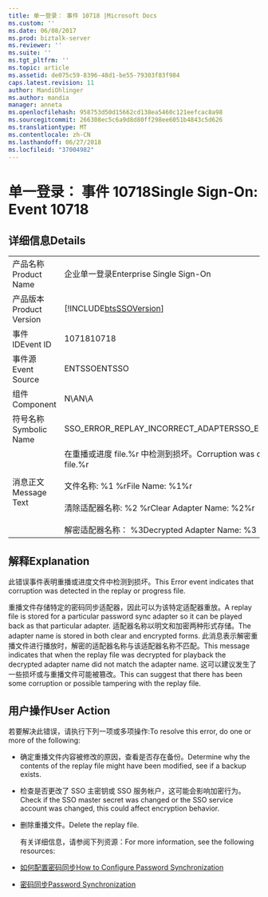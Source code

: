```yaml
---
title: 单一登录： 事件 10718 |Microsoft Docs
ms.custom: ''
ms.date: 06/08/2017
ms.prod: biztalk-server
ms.reviewer: ''
ms.suite: ''
ms.tgt_pltfrm: ''
ms.topic: article
ms.assetid: de075c59-8396-48d1-be55-79303f83f984
caps.latest.revision: 11
author: MandiOhlinger
ms.author: mandia
manager: anneta
ms.openlocfilehash: 958753d50d15662cd138ea5460c121eefcac8a98
ms.sourcegitcommit: 266308ec5c6a9d8d80ff298ee6051b4843c5d626
ms.translationtype: MT
ms.contentlocale: zh-CN
ms.lasthandoff: 06/27/2018
ms.locfileid: "37004982"
---
```

# <a name="single-sign-on-event-10718"></a><span data-ttu-id="78b14-102">单一登录： 事件 10718</span><span class="sxs-lookup"><span data-stu-id="78b14-102">Single Sign-On: Event 10718</span></span>
## <a name="details"></a><span data-ttu-id="78b14-103">详细信息</span><span class="sxs-lookup"><span data-stu-id="78b14-103">Details</span></span>  

|                 |                                                                                                                                                                   |
|-----------------|-------------------------------------------------------------------------------------------------------------------------------------------------------------------|
|  <span data-ttu-id="78b14-104">产品名称</span><span class="sxs-lookup"><span data-stu-id="78b14-104">Product Name</span></span>   |                                                                     <span data-ttu-id="78b14-105">企业单一登录</span><span class="sxs-lookup"><span data-stu-id="78b14-105">Enterprise Single Sign-On</span></span>                                                                     |
| <span data-ttu-id="78b14-106">产品版本</span><span class="sxs-lookup"><span data-stu-id="78b14-106">Product Version</span></span> |                                                    [!INCLUDE[btsSSOVersion](../includes/btsssoversion-md.md)]                                                     |
|    <span data-ttu-id="78b14-107">事件 ID</span><span class="sxs-lookup"><span data-stu-id="78b14-107">Event ID</span></span>     |                                                                               <span data-ttu-id="78b14-108">10718</span><span class="sxs-lookup"><span data-stu-id="78b14-108">10718</span></span>                                                                               |
|  <span data-ttu-id="78b14-109">事件源</span><span class="sxs-lookup"><span data-stu-id="78b14-109">Event Source</span></span>   |                                                                              <span data-ttu-id="78b14-110">ENTSSO</span><span class="sxs-lookup"><span data-stu-id="78b14-110">ENTSSO</span></span>                                                                               |
|    <span data-ttu-id="78b14-111">组件</span><span class="sxs-lookup"><span data-stu-id="78b14-111">Component</span></span>    |                                                                                <span data-ttu-id="78b14-112">N\A</span><span class="sxs-lookup"><span data-stu-id="78b14-112">N\A</span></span>                                                                                |
|  <span data-ttu-id="78b14-113">符号名称</span><span class="sxs-lookup"><span data-stu-id="78b14-113">Symbolic Name</span></span>  |                                                                <span data-ttu-id="78b14-114">SSO_ERROR_REPLAY_INCORRECT_ADAPTER</span><span class="sxs-lookup"><span data-stu-id="78b14-114">SSO_ERROR_REPLAY_INCORRECT_ADAPTER</span></span>                                                                 |
|  <span data-ttu-id="78b14-115">消息正文</span><span class="sxs-lookup"><span data-stu-id="78b14-115">Message Text</span></span>   | <span data-ttu-id="78b14-116">在重播或进度 file.%r 中检测到损坏。</span><span class="sxs-lookup"><span data-stu-id="78b14-116">Corruption was detected in the replay or progress file.%r</span></span><br /><br /> <span data-ttu-id="78b14-117">文件名称: %1 %r</span><span class="sxs-lookup"><span data-stu-id="78b14-117">File Name: %1%r</span></span><br /><br /> <span data-ttu-id="78b14-118">清除适配器名称: %2 %r</span><span class="sxs-lookup"><span data-stu-id="78b14-118">Clear Adapter Name: %2%r</span></span><br /><br /> <span data-ttu-id="78b14-119">解密适配器名称： %3</span><span class="sxs-lookup"><span data-stu-id="78b14-119">Decrypted Adapter Name: %3</span></span> |

## <a name="explanation"></a><span data-ttu-id="78b14-120">解释</span><span class="sxs-lookup"><span data-stu-id="78b14-120">Explanation</span></span>  
 <span data-ttu-id="78b14-121">此错误事件表明重播或进度文件中检测到损坏。</span><span class="sxs-lookup"><span data-stu-id="78b14-121">This Error event indicates that corruption was detected in the replay or progress file.</span></span>  

 <span data-ttu-id="78b14-122">重播文件存储特定的密码同步适配器，因此可以为该特定适配器重放。</span><span class="sxs-lookup"><span data-stu-id="78b14-122">A replay file is stored for a particular password sync adapter so it can be played back as that particular adapter.</span></span> <span data-ttu-id="78b14-123">适配器名称以明文和加密两种形式存储。</span><span class="sxs-lookup"><span data-stu-id="78b14-123">The adapter name is stored in both clear and encrypted forms.</span></span> <span data-ttu-id="78b14-124">此消息表示解密重播文件进行播放时，解密的适配器名称与该适配器名称不匹配。</span><span class="sxs-lookup"><span data-stu-id="78b14-124">This message indicates that when the replay file was decrypted for playback the decrypted adapter name did not match the adapter name.</span></span> <span data-ttu-id="78b14-125">这可以建议发生了一些损坏或与重播文件可能被篡改。</span><span class="sxs-lookup"><span data-stu-id="78b14-125">This can suggest that there has been some corruption or possible tampering with the replay file.</span></span>  

## <a name="user-action"></a><span data-ttu-id="78b14-126">用户操作</span><span class="sxs-lookup"><span data-stu-id="78b14-126">User Action</span></span>  
 <span data-ttu-id="78b14-127">若要解决此错误，请执行下列一项或多项操作:</span><span class="sxs-lookup"><span data-stu-id="78b14-127">To resolve this error, do one or more of the following:</span></span>  

- <span data-ttu-id="78b14-128">确定重播文件内容被修改的原因，查看是否存在备份。</span><span class="sxs-lookup"><span data-stu-id="78b14-128">Determine why the contents of the replay file might have been modified, see if a backup exists.</span></span>  

- <span data-ttu-id="78b14-129">检查是否更改了 SSO 主密钥或 SSO 服务帐户，这可能会影响加密行为。</span><span class="sxs-lookup"><span data-stu-id="78b14-129">Check if the SSO master secret was changed or the SSO service account was changed, this could affect encryption behavior.</span></span>  

- <span data-ttu-id="78b14-130">删除重播文件。</span><span class="sxs-lookup"><span data-stu-id="78b14-130">Delete the replay file.</span></span>  

  <span data-ttu-id="78b14-131">有关详细信息，请参阅下列资源：</span><span class="sxs-lookup"><span data-stu-id="78b14-131">For more information, see the following resources:</span></span>  

- [<span data-ttu-id="78b14-132">如何配置密码同步</span><span class="sxs-lookup"><span data-stu-id="78b14-132">How to Configure Password Synchronization</span></span>](../core/how-to-configure-password-synchronization.md)  

- [<span data-ttu-id="78b14-133">密码同步</span><span class="sxs-lookup"><span data-stu-id="78b14-133">Password Synchronization</span></span>](../core/password-synchronization2.md)
